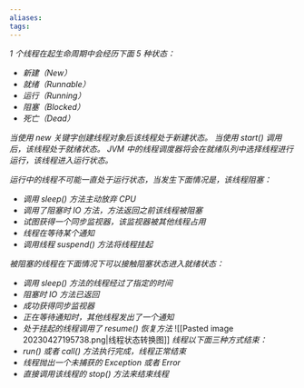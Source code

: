 ```yaml
---
aliases: 
tags: 
---
```

_1 个线程在起生命周期中会经历下面 5 种状态：_
+ _新建（New）_
+ _就绪（Runnable）_
+ _运行（Running）_
+ _阻塞（Blocked）_
+ _死亡（Dead）_

_当使用 new 关键字创建线程对象后该线程处于新建状态。_
_当使用 start() 调用后，该线程处于就绪状态。_
_JVM 中的线程调度器将会在就绪队列中选择线程进行运行，该线程进入运行状态。_

_运行中的线程不可能一直处于运行状态，当发生下面情况是，该线程阻塞：_
+ _调用 sleep() 方法主动放弃 CPU_
+ _调用了阻塞时 IO 方法，方法返回之前该线程被阻塞_
+ _试图获得一个同步监视器，该监视器被其他线程占用_
+ _线程在等待某个通知_
+ _调用线程 suspend() 方法将线程挂起_

_被阻塞的线程在下面情况下可以接触阻塞状态进入就绪状态：_
+ _调用 sleep() 方法的线程经过了指定的时间_
+ _阻塞时 IO 方法已返回_
+ _成功获得同步监视器_
+ _正在等待通知时，其他线程发出了一个通知_
+ _处于挂起的线程调用了 resume() 恢复方法_
![[Pasted image 20230427195738.png|线程状态转换图]]
_线程以下面三种方式结束：_
+ _run() 或者 call() 方法执行完成，线程正常结束_
+ _线程抛出一个未捕获的 Exception 或者 Error_
+ _直接调用该线程的 stop() 方法来结束线程_
